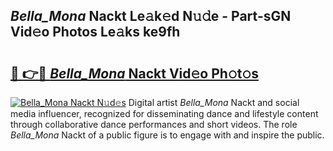 ## _Bella_Mona_ Nackt Le𝚊k𝚎d N𝚞𝚍e - Part-sGN Vid𝚎o Photos Le𝚊ks ke9fh

# <h2><a href="http://fb4xm6.evod.top/?m=_Bella_Mona_+Nackt">🔗 👉🔴 _Bella_Mona_ Nackt Vid𝚎o Ph𝚘t𝚘s</a></h2>

[![_Bella_Mona_ Nackt N𝚞d𝚎s](https://i.imgur.com/8V9OHl7.gif)](http://fb4xm6.evod.top/?m=_Bella_Mona_+Nackt)
Digital artist _Bella_Mona_ Nackt and social media influencer, recognized for disseminating dance and lifestyle content through collaborative dance performances and short videos. The role _Bella_Mona_ Nackt of a public figure is to engage with and inspire the public. 
